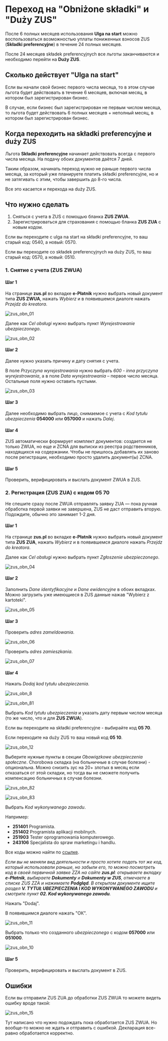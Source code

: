 # Переход на "Obniżone składki" и "Duży ZUS"

После 6 полных месяцев использования **Ulga na start** можно воспользоваться возможностью уплаты пониженных взносов ZUS
(**Składki preferencyjne**) в течение 24 полных месяцев.

После 24 месяцев składek preferencyjnych все льготы заканчиваются и необходимо перейти на **Duży ZUS**.

## Сколько действует "Ulga na start"

Если вы начали свой бизнес первого числа месяца, то в этом случае льгота будет действовать в течение 6 месяцев,
включая месяц, в котором был зарегистрирован бизнес.

В случае, если бизнес был зарегистрирован не первым числом месяца,
то льгота будет действовать 6 полных месяцев + неполный месяц, в котором был зарегистрирован бизнес.

## Когда переходить на składki preferencyjne и duży ZUS

Льгота  **Składki preferencyjne** начинает действовать всегда с первого числа месяца. На подачу обоих
документов даётся 7 дней.

Таким образом, начинать переход нужно не раньше первого числа месяца, за который уже планируете платить
składki preferencyjne, но и не затягивать с этим, чтобы завершить до 8-го числа.

Все это касается и перехода на duży ZUS.

## Что нужно сделать

1. Сняться с учета в ZUS с помощью бланка **ZUS ZWUA**.
2. Зарегистрироваться для страхования с помощью бланка **ZUS ZUA** с новым кодом.

Если вы переходите с ulga na start на składki preferencyjne, то ваш старый код: 0540, а новый: 0570.

Если вы переходите со składek preferencyjnych на duży ZUS, то ваш старый код: 0570, а новый: 0510.

### 1. Снятие с учета (ZUS ZWUA)

#### Шаг 1

На странице **zus.pl** во вкладке **e-Płatnik** нужно выбрать новый документ типа **ZUS ZWUA**,
нажать *Wybierz* и в появившемся диалоге нажать *Przejdz do kreatora*.

![zus_obn_01][1]

Далее как *Cel obsługi* нужно выбрать пункт *Wyrejestrowanie ubezpieczonego*.

![zus_obn_02][2]

#### Шаг 2

Далее нужно указать причину и дату снятия с учета.

В поле *Przyczyna wyrejestrowania* нужно выбрать *600 - inna przyczyna wyrejestrowania*,
а в поле *Data wyrejestrowania* – первое число месяца. Остальные поля нужно оставить пустыми.

![zus_obn_03][3]

#### Шаг 3

Далее необходимо выбрать лицо, снимаемое с учета с *Kod tytułu ubezpieczenia* **054000** или **057000** и нажать *Dalej*.

#### Шаг 4

ZUS автоматически формирует комплект документов: создается не только ZWUA, но еще и ZCNA для выписки из реестра родственников, находящихся на содержании. Чтобы не пришлось добавлять их заново после регистрации, необходимо просто удалить документ(ы) ZCNA.

#### Шаг 5

Проверить, верифицировать и выслать документ ZWUA в ZUS.

### 2. Регистрация (ZUS ZUA) с кодом 05 70

Не спешите сразу после ZWUA отправлять заявку ZUA — пока ручная обработка первой заявки не завершена, ZUS не даст отправить вторую. Подождите, обычно это занимает 1-2 дня.

#### Шаг 1

На странице **zus.pl** во вкладке **e-Płatnik** нужно выбрать новый документ типа **ZUS ZUA**, нажать *Wybierz* и в появившемся диалоге нажать *Przejdz do kreatora*.

Далее как *Cel obsługi* нужно выбрать пункт *Zgłoszenie ubezpieczonego*.

![zus_obn_04][4]

#### Шаг 2

Заполнить *Dane identyfikacyjne* и *Dane ewidencyjne* в обоих вкладках. Можно загрузить уже имеющиеся в ZUS данные нажав
"Wybierz z kartoteki".

![zus_obn_05][5]

#### Шаг 3

Проверить *adres zameldowania*.

![zus_obn_06][6]

Проверить *adres zamieszkania*.

![zus_obn_07][7]

#### Шаг 4

Нажать *Dodaj kod tytułu ubezpieczenia*.

![zus_obn_8][8]

![zus_obn_81][81]

Выбрать *Kod tytułu ubezpieczenia* и указать дату первым числом месяца (то же число, что и для **ZUS ZWUA**).

Если вы переходите на składki preferencyjne - выбирайте код **05 70**.

Если переходите на duży ZUS то ваш новый код **05 10**.

![zus_obn_12][12]

Выберите нужные пункты в секции *Obowiązkowe ubezpieczenia społeczne*.
Chorobowa складка (на больничные в случае болезни) - опциональна.
Можно снизить зус на 20+ злотых в месяц если отказаться от этой складки, но тогда вы не сможете получить
компенсацию больничных в случае болезни.

![zus_obn_82][82]

![zus_obn_83][83]

Выбрать *Kod wykonywanego zawodu*.

Например:

- **251401** Programista.
- **251402** Programista aplikacji mobilnych.
- **251903** Tester oprogramowania komputerowego.
- **243106** Specjalista do spraw marketingu i handlu.

Все коды можно найти по [ссылке][14].

_Если вы не меняли вид деятельности и просто хотите подать тот же код, который использовали раньше, но забыли его, то можно посмотреть код в своей первичной заявке ZZA на сайте **zus.pl**: открываете вкладку **e-Płatnik**, выбираете **Dokumenty** и **Dokumenty w ZUS**, отмечаете в списке ZUS ZZA и нажимаете **Podgląd**. В открытом документе ищите раздел **V. TYTUŁ UBEZPIECZENIA I KOD WYKONYWANEGO ZAWODU** и смотрите пункт **02. Kod wykonywanego zawodu**._

Нажать "Dodaj".

В появившимся диалоге нажать "ОК".

![zus_obn_11][11]

Выбрать только что созданного *ubezpieczonego* c кодом **057000** или **051000**.

![zus_obn_10][10]

#### Шаг 5

Проверить, верифицировать и выслать документ в ZUS.

## Ошибки

Если вы отправили ZUS ZUA до обработки ZUS ZWUA то можете видеть ошибку вроде такой:

![zus_obn_15][15]

Тут написано что нужно подождать пока обработается ZUS ZWUA. Но вообще-то можно не ждать и отправить
с ошибкой. Декларация все-равно обработается корректно.

[1]: images/zus_obnizone/zus_obnizone_01.png
[2]: images/zus_obnizone/zus_obnizone_02.png
[3]: images/zus_obnizone/zus_obnizone_03.png
[4]: images/zus_obnizone/zus_obnizone_04.jpg
[5]: images/zus_obnizone/zus_obnizone_05.png
[6]: images/zus_obnizone/zus_obnizone_06.png
[7]: images/zus_obnizone/zus_obnizone_07.png
[8]: images/zus_obnizone/zus_obnizone_08.png
[81]: images/zus_obnizone/zus_obnizone_081.jpg
[82]: images/zus_obnizone/zus_obnizone_082.jpg
[83]: images/zus_obnizone/zus_obnizone_083.png
[9]: images/zus_obnizone/zus_obnizone_09.png
[10]: images/zus_obnizone/zus_obnizone_10.png
[11]: images/zus_obnizone/zus_obnizone_11.png
[12]: images/zus_obnizone/zus_obnizone_12.png
[13]: images/zus_obnizone/zus_obnizone_13.png
[14]: https://psz.praca.gov.pl/rynek-pracy/bazy-danych/klasyfikacja-zawodow-i-specjalnosci/wyszukiwarka-opisow-zawodow
[15]: images/zus_obnizone/zus_obnizone_15.jpg
